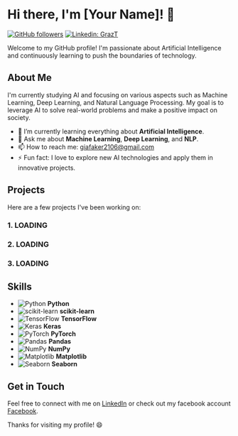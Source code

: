 # Hi there, I'm [Your Name]! 👋

[![GitHub followers](https://img.shields.io/github/followers/dinhgia2106?label=Follow&style=social)](https://github.com/dinhgia2106) 
[![Linkedin: GrazT](https://img.shields.io/badge/-grazt-blue?style=flat-square&logo=Linkedin&logoColor=white&link=https://www.linkedin.com/in/grazt/)](https://www.linkedin.com/in/grazt/)

Welcome to my GitHub profile! I'm passionate about Artificial Intelligence and continuously learning to push the boundaries of technology.

## About Me

I'm currently studying AI and focusing on various aspects such as Machine Learning, Deep Learning, and Natural Language Processing. My goal is to leverage AI to solve real-world problems and make a positive impact on society.

- 🌱 I’m currently learning everything about **Artificial Intelligence**.
- 💬 Ask me about **Machine Learning**, **Deep Learning**, and **NLP**.
- 📫 How to reach me: [giafaker2106@gmail.com](mailto:dinhgia2106.com)
- ⚡ Fun fact: I love to explore new AI technologies and apply them in innovative projects.

## Projects

Here are a few projects I've been working on:

### 1. LOADING

### 2. LOADING

### 3. LOADING

## Skills

- ![Python](https://img.shields.io/badge/Python-FFD43B?style=flat&logo=python&logoColor=blue) **Python**
- ![scikit-learn](https://img.shields.io/badge/scikit--learn-F7931E?style=flat&logo=scikit-learn&logoColor=white) **scikit-learn**
- ![TensorFlow](https://img.shields.io/badge/TensorFlow-FF6F00?style=flat&logo=TensorFlow&logoColor=white) **TensorFlow**
- ![Keras](https://img.shields.io/badge/Keras-D00000?style=flat&logo=Keras&logoColor=white) **Keras**
- ![PyTorch](https://img.shields.io/badge/PyTorch-EE4C2C?style=flat&logo=PyTorch&logoColor=white) **PyTorch**
- ![Pandas](https://img.shields.io/badge/Pandas-150458?style=flat&logo=pandas&logoColor=white) **Pandas**
- ![NumPy](https://img.shields.io/badge/NumPy-013243?style=flat&logo=NumPy&logoColor=white) **NumPy**
- ![Matplotlib](https://img.shields.io/badge/Matplotlib-FFFFFF?style=flat&logo=matplotlib&logoColor=black) **Matplotlib**
- ![Seaborn](https://img.shields.io/badge/Seaborn-FFFFFF?style=flat&logoColor=blue) **Seaborn**

## Get in Touch

Feel free to connect with me on [LinkedIn](https://www.linkedin.com/in/grazt/) or check out my facebook account [Facebook](https://www.fb.com/grazt.2106).

Thanks for visiting my profile! 😄
